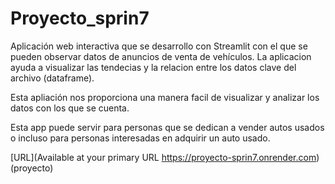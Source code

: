 # Proyecto_sprin7

Aplicación web interactiva que se desarrollo con Streamlit con el que se pueden observar datos de anuncios de venta de vehículos. La aplicacion ayuda a visualizar las tendecias y la relacion entre los datos clave del archivo (dataframe).

Esta apliación nos proporciona una manera facil de visualizar y analizar los datos con los que se cuenta.

Esta app puede servir para personas que se dedican a vender autos usados o incluso para personas interesadas en adquirir un auto usado.

[URL](Available at your primary URL https://proyecto-sprin7.onrender.com)(proyecto)